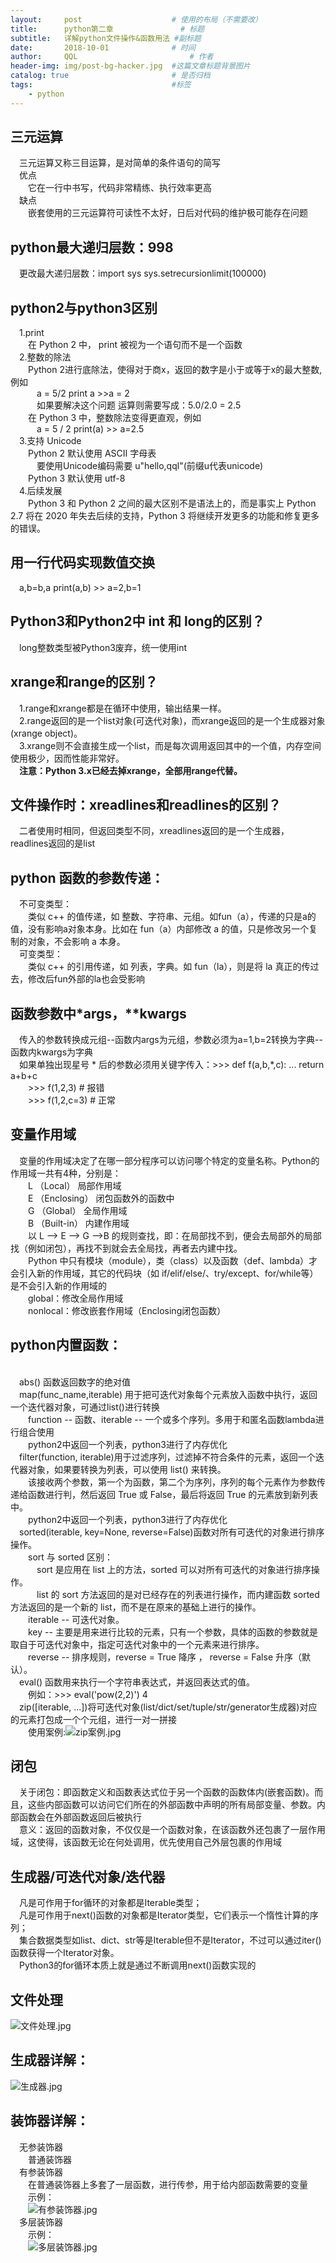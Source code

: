 ```yaml
---
layout:     post   				    # 使用的布局（不需要改）
title:      python第二章 				# 标题 
subtitle:   详解python文件操作&函数用法 #副标题
date:       2018-10-01 				# 时间
author:     QQL 						# 作者
header-img: img/post-bg-hacker.jpg 	#这篇文章标题背景图片
catalog: true 						# 是否归档
tags:								#标签
    - python
---
```


## 三元运算  
&emsp;三元运算又称三目运算，是对简单的条件语句的简写  
&emsp;优点  
&emsp;&emsp;它在一行中书写，代码非常精练、执行效率更高  
&emsp;缺点  
&emsp;&emsp;嵌套使用的三元运算符可读性不太好，日后对代码的维护极可能存在问题  
## python最大递归层数：998  
&emsp;更改最大递归层数：import sys sys.setrecursionlimit(100000)  
## python2与python3区别  
&emsp;1.print  
&emsp;&emsp;在 Python 2 中， print 被视为一个语句而不是一个函数  
&emsp;2.整数的除法  
&emsp;&emsp;Python 2进行底除法，使得对于商x，返回的数字是小于或等于x的最大整数,例如  
&emsp;&emsp;&emsp;a = 5/2 print a >>a = 2  
&emsp;&emsp;&emsp;如果要解决这个问题 运算则需要写成：5.0/2.0 = 2.5  
&emsp;&emsp;在 Python 3 中，整数除法变得更直观，例如  
&emsp;&emsp;&emsp;a = 5 / 2 print(a) >> a=2.5  
&emsp;3.支持 Unicode  
&emsp;&emsp;Python 2 默认使用 ASCII 字母表  
&emsp;&emsp;&emsp;要使用Unicode编码需要 u"hello,qql"(前缀u代表unicode)  
&emsp;&emsp;Python 3 默认使用 utf-8  
&emsp;4.后续发展  
&emsp;&emsp;Python 3 和 Python 2 之间的最大区别不是语法上的，而是事实上 Python 2.7 将在 2020 年失去后续的支持，Python 3 将继续开发更多的功能和修复更多的错误。  
## 用一行代码实现数值交换  
&emsp;a,b=b,a print(a,b) >> a=2,b=1  
## Python3和Python2中 int 和 long的区别？  
&emsp;long整数类型被Python3废弃，统一使用int  
## xrange和range的区别？  
&emsp;1.range和xrange都是在循环中使用，输出结果一样。  
&emsp;2.range返回的是一个list对象(可迭代对象)，而xrange返回的是一个生成器对象(xrange object)。  
&emsp;3.xrange则不会直接生成一个list，而是每次调用返回其中的一个值，内存空间使用极少，因而性能非常好。  
&emsp;**注意：Python 3.x已经去掉xrange，全部用range代替。**  
## 文件操作时：xreadlines和readlines的区别？  
&emsp;二者使用时相同，但返回类型不同，xreadlines返回的是一个生成器，readlines返回的是list  
## python 函数的参数传递：  
&emsp;不可变类型：  
&emsp;&emsp;类似 c++ 的值传递，如 整数、字符串、元组。如fun（a），传递的只是a的值，没有影响a对象本身。比如在 fun（a）内部修改 a 的值，只是修改另一个复制的对象，不会影响 a 本身。  
&emsp;可变类型：  
&emsp;&emsp;类似 c++ 的引用传递，如 列表，字典。如 fun（la），则是将 la 真正的传过去，修改后fun外部的la也会受影响  
## 函数参数中*args，**kwargs  
&emsp;传入的参数转换成元组--函数内args为元组，参数必须为a=1,b=2转换为字典--函数内kwargs为字典  
&emsp;如果单独出现星号 * 后的参数必须用关键字传入：>>> def f(a,b,*,c): ... return a+b+c  
&emsp;&emsp;>>> f(1,2,3) # 报错  
&emsp;&emsp;>>> f(1,2,c=3) # 正常  
## 变量作用域  
&emsp;变量的作用域决定了在哪一部分程序可以访问哪个特定的变量名称。Python的作用域一共有4种，分别是：  
&emsp;&emsp;L （Local） 局部作用域  
&emsp;&emsp;E （Enclosing） 闭包函数外的函数中  
&emsp;&emsp;G （Global） 全局作用域  
&emsp;&emsp;B （Built-in） 内建作用域  
&emsp;&emsp;以 L –> E –> G –>B 的规则查找，即：在局部找不到，便会去局部外的局部找（例如闭包），再找不到就会去全局找，再者去内建中找。  
&emsp;&emsp;Python 中只有模块（module），类（class）以及函数（def、lambda）才会引入新的作用域，其它的代码块（如 if/elif/else/、try/except、for/while等）是不会引入新的作用域的  
&emsp;&emsp;global：修改全局作用域  
&emsp;&emsp;nonlocal：修改嵌套作用域（Enclosing闭包函数）  
## python内置函数：  
&emsp;[](http://www.runoob.com/python3/python3-built-in-functions.html)  
&emsp;abs() 函数返回数字的绝对值  
&emsp;map(func_name,iterable) 用于把可迭代对象每个元素放入函数中执行，返回一个迭代器对象，可通过list()进行转换  
&emsp;&emsp;function -- 函数、iterable -- 一个或多个序列。多用于和匿名函数lambda进行组合使用  
&emsp;&emsp;python2中返回一个列表，python3进行了内存优化  
&emsp;filter(function, iterable)用于过滤序列，过滤掉不符合条件的元素，返回一个迭代器对象，如果要转换为列表，可以使用 list() 来转换。  
&emsp;&emsp;该接收两个参数，第一个为函数，第二个为序列，序列的每个元素作为参数传递给函数进行判，然后返回 True 或 False，最后将返回 True 的元素放到新列表中。  
&emsp;&emsp;python2中返回一个列表，python3进行了内存优化  
&emsp;sorted(iterable, key=None, reverse=False)函数对所有可迭代的对象进行排序操作。  
&emsp;&emsp;sort 与 sorted 区别：  
&emsp;&emsp;&emsp;sort 是应用在 list 上的方法，sorted 可以对所有可迭代的对象进行排序操作。  
&emsp;&emsp;&emsp;list 的 sort 方法返回的是对已经存在的列表进行操作，而内建函数 sorted 方法返回的是一个新的 list，而不是在原来的基础上进行的操作。  
&emsp;&emsp;iterable -- 可迭代对象。  
&emsp;&emsp;key -- 主要是用来进行比较的元素，只有一个参数，具体的函数的参数就是取自于可迭代对象中，指定可迭代对象中的一个元素来进行排序。  
&emsp;&emsp;reverse -- 排序规则，reverse = True 降序 ， reverse = False 升序（默认）。  
&emsp;eval() 函数用来执行一个字符串表达式，并返回表达式的值。  
&emsp;&emsp;例如：>>> eval('pow(2,2)') 4  
&emsp;zip([iterable, ...])将可迭代对象(list/dict/set/tuple/str/generator生成器)对应的元素打包成一个个元组，进行一对一拼接  
&emsp;&emsp;使用案例:![zip案例.jpg](https://i.loli.net/2018/12/07/5c09e636afe6e.jpg)  
## 闭包  
&emsp;关于闭包：即函数定义和函数表达式位于另一个函数的函数体内(嵌套函数)。而且，这些内部函数可以访问它们所在的外部函数中声明的所有局部变量、参数。内部函数会在外部函数返回后被执行  
&emsp;意义：返回的函数对象，不仅仅是一个函数对象，在该函数外还包裹了一层作用域，这使得，该函数无论在何处调用，优先使用自己外层包裹的作用域  
## 生成器/可迭代对象/迭代器  
&emsp;凡是可作用于for循环的对象都是Iterable类型；  
&emsp;凡是可作用于next()函数的对象都是Iterator类型，它们表示一个惰性计算的序列；  
&emsp;集合数据类型如list、dict、str等是Iterable但不是Iterator，不过可以通过iter()函数获得一个Iterator对象。  
&emsp;Python3的for循环本质上就是通过不断调用next()函数实现的  
## 文件处理  
![文件处理.jpg](https://i.loli.net/2018/12/07/5c09e6e4138df.jpg)  
## 生成器详解：  
![生成器.jpg](https://i.loli.net/2018/12/07/5c09e6e166785.jpg)  
## 装饰器详解：  
&emsp;无参装饰器  
&emsp;&emsp;普通装饰器  
&emsp;有参装饰器  
&emsp;&emsp;在普通装饰器上多套了一层函数，进行传参，用于给内部函数需要的变量  
&emsp;&emsp;示例：  
&emsp;&emsp;![有参装饰器.jpg](https://i.loli.net/2018/12/07/5c09e6e5e4566.jpg)  
&emsp;多层装饰器  
&emsp;&emsp;示例：  
&emsp;&emsp;![多层装饰器.jpg](https://i.loli.net/2018/12/07/5c09e6df53d39.jpg)  
  
